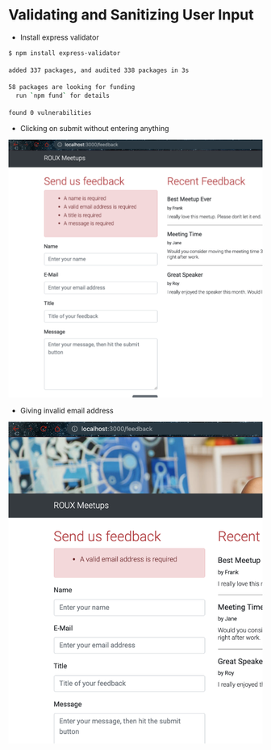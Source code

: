 # Validating and Sanitizing User Input

- Install express validator

```bash
$ npm install express-validator

added 337 packages, and audited 338 packages in 3s

58 packages are looking for funding
  run `npm fund` for details

found 0 vulnerabilities
```

- Clicking on submit without entering anything

![img](.images/error-without-entering.png)

- Giving invalid email address

![img](.images/invalid-email-address.png)
